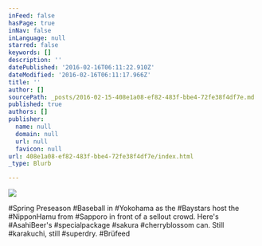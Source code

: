 ```yaml
---
inFeed: false
hasPage: true
inNav: false
inLanguage: null
starred: false
keywords: []
description: ''
datePublished: '2016-02-16T06:11:22.910Z'
dateModified: '2016-02-16T06:11:17.966Z'
title: ''
author: []
sourcePath: _posts/2016-02-15-408e1a08-ef82-483f-bbe4-72fe38f4df7e.md
published: true
authors: []
publisher:
  name: null
  domain: null
  url: null
  favicon: null
url: 408e1a08-ef82-483f-bbe4-72fe38f4df7e/index.html
_type: Blurb

---
```

![](https://the-grid-user-content.s3-us-west-2.amazonaws.com/1c2f3463-8a4f-4cb0-b2c4-e027a5eb7174.jpg)

\#Spring Preseason \#Baseball in \#Yokohama as the \#Baystars host the \#NipponHamu from \#Sapporo in front of a sellout crowd. Here's \#AsahiBeer's \#specialpackage \#sakura \#cherryblossom can. Still \#karakuchi, still \#superdry. \#Brüfeed